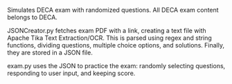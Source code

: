 Simulates DECA exam with randomized questions. All DECA exam content belongs to DECA.

JSONCreator.py fetches exam PDF with a link, creating a text file with Apache Tika Text Extraction/OCR. 
This is parsed using regex and string functions, dividing questions, multiple choice options, and solutions. 
Finally, they are stored in a JSON file.

exam.py uses the JSON to practice the exam: randomly selecting questions, responding to user input, and keeping score.
